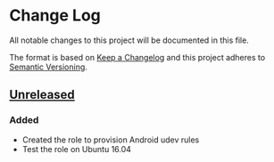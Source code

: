 # Change Log
All notable changes to this project will be documented in this file.

The format is based on [Keep a Changelog](http://keepachangelog.com/) 
and this project adheres to [Semantic Versioning](http://semver.org/).

## [Unreleased]
### Added
- Created the role to provision Android udev rules
- Test the role on Ubuntu 16.04

[Unreleased]: https://github.com/pixelart/ansible-role-platformsh-cli/compare/d23557e...HEAD
